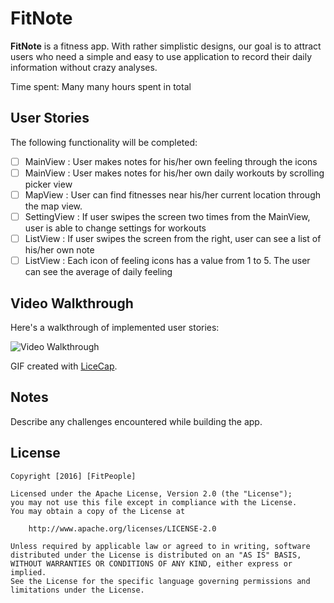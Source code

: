 # FitNote

**FitNote** is a fitness app. With rather simplistic designs, our goal is to attract users who need a simple and easy to use application to record their daily information without crazy analyses. 

Time spent:  Many many hours spent in total

## User Stories

The following functionality will be completed:

- [ ] MainView : User makes notes for his/her own feeling through the icons
- [ ] MainView : User makes notes for his/her own daily workouts by scrolling picker view
- [ ] MapView : User can find fitnesses near his/her current location through the map view.
- [ ] SettingView : If user swipes the screen two times from the MainView, user is able to change settings for workouts
- [ ] ListView : If user swipes the screen from the right, user can see a list of his/her own note 
- [ ] ListView : Each icon of feeling icons has a value from 1 to 5. The user can see the average of daily feeling 

## Video Walkthrough 

Here's a walkthrough of implemented user stories:

<img src='' title='Video Walkthrough' width='' alt='Video Walkthrough' />

GIF created with [LiceCap](http://www.cockos.com/licecap/).

## Notes

Describe any challenges encountered while building the app.

## License

    Copyright [2016] [FitPeople]

    Licensed under the Apache License, Version 2.0 (the "License");
    you may not use this file except in compliance with the License.
    You may obtain a copy of the License at

        http://www.apache.org/licenses/LICENSE-2.0

    Unless required by applicable law or agreed to in writing, software
    distributed under the License is distributed on an "AS IS" BASIS,
    WITHOUT WARRANTIES OR CONDITIONS OF ANY KIND, either express or implied.
    See the License for the specific language governing permissions and
    limitations under the License.
